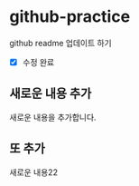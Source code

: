 # github-practice

github readme 업데이트 하기

- [x] 수정 완료

## 새로운 내용 추가

새로운 내용을 추가합니다.

## 또 추가

새로운 내용22
